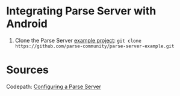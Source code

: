 # Integrating Parse Server with Android
1. Clone the Parse Server [example project](https://github.com/parse-community/parse-server-example):
`git clone https://github.com/parse-community/parse-server-example.git`

# Sources
Codepath: [Configuring a Parse Server](https://github.com/codepath/android_guides/wiki/Configuring-a-Parse-Server)